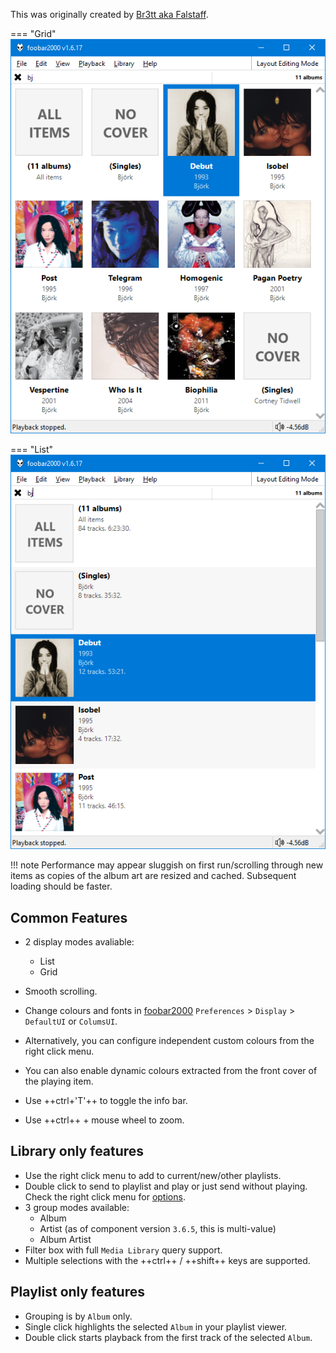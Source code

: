 This was originally created by [Br3tt aka Falstaff](https://www.deviantart.com/br3tt).

=== "Grid"
	![browser album art grid](../images/smooth-browser-grid.png)

=== "List"
	![browser column album art](../images/smooth-browser-list.png)

!!! note
	Performance may appear sluggish on first run/scrolling through new items
	as copies of the album art are resized and cached. Subsequent loading
	should be faster.

## Common Features
- 2 display modes avaliable:
    * List
    * Grid

- Smooth scrolling.
- Change colours and fonts in [foobar2000](https://www.foobar2000.org) `Preferences` > `Display` > `DefaultUI` or `ColumsUI`.
- Alternatively, you can configure independent custom colours from the right click menu.
- You can also enable dynamic colours extracted from the front cover of the playing item.
- Use ++ctrl+'T'++ to toggle the info bar.
- Use ++ctrl++ + mouse wheel to zoom.

## Library only features
- Use the right click menu to add to current/new/other playlists.
- Double click to send to playlist and play or just send without playing. Check the right click menu for [options](../images/smooth-browser-playlist-options.png).
- 3 group modes available:
    * Album
    * Artist (as of component version `3.6.5`, this is multi-value)
    * Album Artist
- Filter box with full `Media Library` query support.
- Multiple selections with the ++ctrl++ / ++shift++ keys are supported.

## Playlist only features
- Grouping is by `Album` only.
- Single click highlights the selected `Album` in your playlist viewer.
- Double click starts playback from the first track of the selected `Album`.
